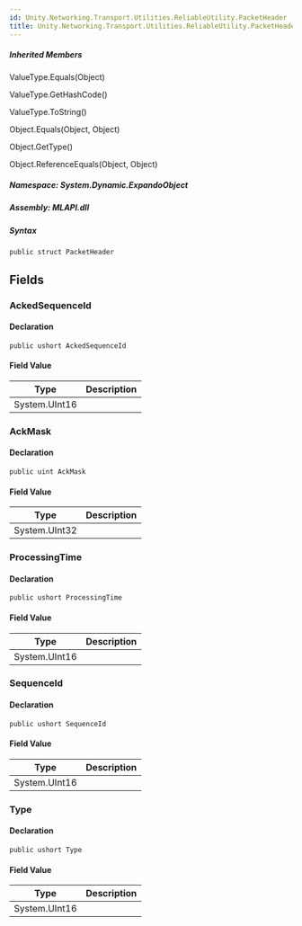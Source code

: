 ```yaml
---  
id: Unity.Networking.Transport.Utilities.ReliableUtility.PacketHeader  
title: Unity.Networking.Transport.Utilities.ReliableUtility.PacketHeader  
---
```


<div class="markdown level0 summary">

</div>

<div class="markdown level0 conceptual">

</div>

<div class="inheritedMembers">

##### Inherited Members

<div>

ValueType.Equals(Object)

</div>

<div>

ValueType.GetHashCode()

</div>

<div>

ValueType.ToString()

</div>

<div>

Object.Equals(Object, Object)

</div>

<div>

Object.GetType()

</div>

<div>

Object.ReferenceEquals(Object, Object)

</div>

</div>

##### **Namespace**: System.Dynamic.ExpandoObject

##### **Assembly**: MLAPI.dll

##### Syntax

    public struct PacketHeader

## Fields

### AckedSequenceId

<div class="markdown level1 summary">

</div>

<div class="markdown level1 conceptual">

</div>

#### Declaration

    public ushort AckedSequenceId

#### Field Value

| Type          | Description |
|---------------|-------------|
| System.UInt16 |             |

### AckMask

<div class="markdown level1 summary">

</div>

<div class="markdown level1 conceptual">

</div>

#### Declaration

    public uint AckMask

#### Field Value

| Type          | Description |
|---------------|-------------|
| System.UInt32 |             |

### ProcessingTime

<div class="markdown level1 summary">

</div>

<div class="markdown level1 conceptual">

</div>

#### Declaration

    public ushort ProcessingTime

#### Field Value

| Type          | Description |
|---------------|-------------|
| System.UInt16 |             |

### SequenceId

<div class="markdown level1 summary">

</div>

<div class="markdown level1 conceptual">

</div>

#### Declaration

    public ushort SequenceId

#### Field Value

| Type          | Description |
|---------------|-------------|
| System.UInt16 |             |

### Type

<div class="markdown level1 summary">

</div>

<div class="markdown level1 conceptual">

</div>

#### Declaration

    public ushort Type

#### Field Value

| Type          | Description |
|---------------|-------------|
| System.UInt16 |             |
